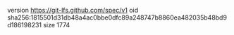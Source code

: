 version https://git-lfs.github.com/spec/v1
oid sha256:1815501d31db48a4ac0bbe0dfc89a248747b8860ea482035b48bd9d186198231
size 1774
